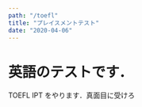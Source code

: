 ```yaml
---
path: "/toefl"
title: "プレイスメントテスト"
date: "2020-04-06"
---
```


# 英語のテストです．

TOEFL IPT をやります．真面目に受けろ
